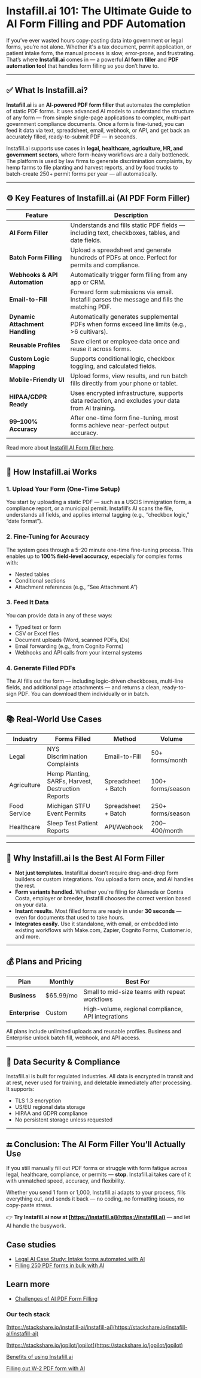# Instafill.ai 101: The Ultimate Guide to AI Form Filling and PDF Automation

If you’ve ever wasted hours copy-pasting data into government or legal forms, you’re not alone. Whether it's a tax document, permit application, or patient intake form, the manual process is slow, error-prone, and frustrating. That’s where **Instafill.ai** comes in — a powerful **AI form filler** and **PDF automation tool** that handles form filling so you don’t have to.

---

## ✅ What Is Instafill.ai?

**Instafill.ai** is an **AI-powered PDF form filler** that automates the completion of static PDF forms. It uses advanced AI models to understand the structure of any form — from simple single-page applications to complex, multi-part government compliance documents. Once a form is fine-tuned, you can feed it data via text, spreadsheet, email, webhook, or API, and get back an accurately filled, ready-to-submit PDF — in seconds.

Instafill.ai supports use cases in **legal, healthcare, agriculture, HR, and government sectors**, where form-heavy workflows are a daily bottleneck. The platform is used by law firms to generate discrimination complaints, by hemp farms to file planting and harvest reports, and by food trucks to batch-create 250+ permit forms per year — all automatically.

---

## ⚙️ Key Features of Instafill.ai (AI PDF Form Filler)

| Feature                        | Description                                                                                      |
|-------------------------------|--------------------------------------------------------------------------------------------------|
| **AI Form Filler**            | Understands and fills static PDF fields — including text, checkboxes, tables, and date fields.   |
| **Batch Form Filling**        | Upload a spreadsheet and generate hundreds of PDFs at once. Perfect for permits and compliance.  |
| **Webhooks & API Automation** | Automatically trigger form filling from any app or CRM.                                          |
| **Email-to-Fill**             | Forward form submissions via email. Instafill parses the message and fills the matching PDF.     |
| **Dynamic Attachment Handling**| Automatically generates supplemental PDFs when forms exceed line limits (e.g., >6 cultivars).     |
| **Reusable Profiles**         | Save client or employee data once and reuse it across forms.                                      |
| **Custom Logic Mapping**      | Supports conditional logic, checkbox toggling, and calculated fields.                             |
| **Mobile-Friendly UI**        | Upload forms, view results, and run batch fills directly from your phone or tablet.              |
| **HIPAA/GDPR Ready**          | Uses encrypted infrastructure, supports data redaction, and excludes your data from AI training.  |
| **99–100% Accuracy**          | After one-time form fine-tuning, most forms achieve near-perfect output accuracy.                |
Read more about [Instafill AI Form filler here](https://blog.instafill.ai/2025/05/23/instafill-ai-form-filler-capabilities-may-2025/).

---

## 🧠 How Instafill.ai Works

### 1. **Upload Your Form (One-Time Setup)**
You start by uploading a static PDF — such as a USCIS immigration form, a compliance report, or a municipal permit. Instafill’s AI scans the file, understands all fields, and applies internal tagging (e.g., “checkbox logic,” “date format”).

### 2. **Fine-Tuning for Accuracy**
The system goes through a 5–20 minute one-time fine-tuning process. This enables up to **100% field-level accuracy**, especially for complex forms with:
- Nested tables
- Conditional sections
- Attachment references (e.g., “See Attachment A”)

### 3. **Feed It Data**
You can provide data in any of these ways:
- Typed text or form
- CSV or Excel files
- Document uploads (Word, scanned PDFs, IDs)
- Email forwarding (e.g., from Cognito Forms)
- Webhooks and API calls from your internal systems

### 4. **Generate Filled PDFs**
The AI fills out the form — including logic-driven checkboxes, multi-line fields, and additional page attachments — and returns a clean, ready-to-sign PDF. You can download them individually or in batch.

---

## 📚 Real-World Use Cases

| Industry      | Forms Filled                                               | Method             | Volume             |
|---------------|-------------------------------------------------------------|--------------------|---------------------|
| Legal         | NYS Discrimination Complaints                              | Email-to-Fill      | 50+ forms/month     |
| Agriculture   | Hemp Planting, SARFs, Harvest, Destruction Reports         | Spreadsheet + Batch| 100+ forms/season   |
| Food Service  | Michigan STFU Event Permits                                | Spreadsheet + Batch| 250+ forms/season   |
| Healthcare    | Sleep Test Patient Reports                                 | API/Webhook        | 200–400/month       |

---

## 🎯 Why Instafill.ai Is the Best AI Form Filler

- **Not just templates.** Instafill.ai doesn’t require drag-and-drop form builders or custom integrations. You upload a form once, and AI handles the rest.
- **Form variants handled.** Whether you're filing for Alameda or Contra Costa, employer or breeder, Instafill chooses the correct version based on your data.
- **Instant results.** Most filled forms are ready in under **30 seconds** — even for documents that used to take hours.
- **Integrates easily.** Use it standalone, with email, or embedded into existing workflows with Make.com, Zapier, Cognito Forms, Customer.io, and more.

---

## 💰 Plans and Pricing

| Plan       | Monthly | Best For                                   |
|------------|---------|--------------------------------------------|
| **Business**   | $65.99/mo  | Small to mid-size teams with repeat workflows |
| **Enterprise** | Custom  | High-volume, regional compliance, API integrations |

All plans include unlimited uploads and reusable profiles. Business and Enterprise unlock batch fill, webhook, and API access.

---

## 🔐 Data Security & Compliance

Instafill.ai is built for regulated industries. All data is encrypted in transit and at rest, never used for training, and deletable immediately after processing. It supports:
- TLS 1.3 encryption
- US/EU regional data storage
- HIPAA and GDPR compliance
- No persistent storage unless requested

---

## 🔚 Conclusion: The AI Form Filler You’ll Actually Use

If you still manually fill out PDF forms or struggle with form fatigue across legal, healthcare, compliance, or permits — **stop**. Instafill.ai takes care of it with unmatched speed, accuracy, and flexibility.

Whether you send 1 form or 1,000, Instafill.ai adapts to your process, fills everything out, and sends it back — no coding, no formatting issues, no copy-paste stress.

👉 **Try Instafill.ai now at [https://instafill.ai](https://instafill.ai)** — and let AI handle the busywork.

## Case studies
- [Legal AI Case Study: Intake forms automated with AI](https://blog.instafill.ai/2025/04/30/legal-ai-case-study-email-automation-ghny-law/)
- [Filling 250 PDF forms in bulk with AI](https://blog.instafill.ai/2025/05/13/case-study-how-kona-ice-automates-michigan-stfu-permits-with-instafill-ai-batch-fill/)

## Learn more
- [Challenges of AI PDF Form Filling](https://www.perplexity.ai/page/challenges-of-ai-pdf-form-fill-gdw7glJlTsuSjfE.fBXrNQ)



### Our tech stack
[https://stackshare.io/instafill-ai/instafill-ai](https://stackshare.io/instafill-ai/instafill-ai)

[https://stackshare.io/jopilot/jopilot](https://stackshare.io/jopilot/jopilot)

[Benefits of using Instafill.ai](https://www.perplexity.ai/page/Benefits-of-Using-FhkjjKnWRrWNhllhEJLaUw)

[Filling out W-2 PDF form with AI](https://www.perplexity.ai/page/efficient-ai-solutions-for-w-2-Pue_CK.ETLu9Egt.kGOpBQ)

